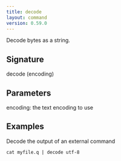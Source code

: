 ```yaml
---
title: decode
layout: command
version: 0.59.0
---
```


Decode bytes as a string.

## Signature

decode (encoding)

## Parameters

  encoding: the text encoding to use

## Examples

Decode the output of an external command
```shell
cat myfile.q | decode utf-8
```

